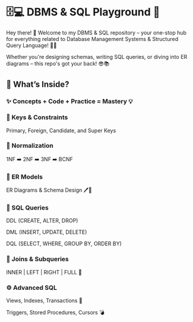 # 🗄️💻 DBMS & SQL Playground 🚀
Hey there! 👋 Welcome to my DBMS & SQL repository – your one-stop hub for everything related to Database Management Systems & Structured Query Language! 🧠💾

Whether you're designing schemas, writing SQL queries, or diving into ER diagrams – this repo's got your back! 😎📚

## 🧩 What’s Inside?
### ✨ Concepts + Code + Practice = Mastery 💡

### 🔑 Keys & Constraints

Primary, Foreign, Candidate, and Super Keys

### 🧱 Normalization

1NF ➡️ 2NF ➡️ 3NF ➡️ BCNF

### 🧬 ER Models

ER Diagrams & Schema Design 🖊️📐

### 📜 SQL Queries

DDL (CREATE, ALTER, DROP)

DML (INSERT, UPDATE, DELETE)

DQL (SELECT, WHERE, GROUP BY, ORDER BY)

### 🔗 Joins & Subqueries

INNER | LEFT | RIGHT | FULL 🧩

### ⚙️ Advanced SQL

Views, Indexes, Transactions 🔄

Triggers, Stored Procedures, Cursors 💣
